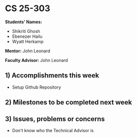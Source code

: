 # CS 25-303

**Students' Names:**
- Shikriti Ghosh
- Ebenezer Hailu
- Wyatt Herkamp

**Mentor:**
John Leonard

**Faculty Advisor:**
John Leonard

## 1) Accomplishments this week ##
   - Setup Github Repository

## 2) Milestones to be completed next week ##

## 3) Issues, problems or concerns ##
   - Don't know who the Technical Advisor is



